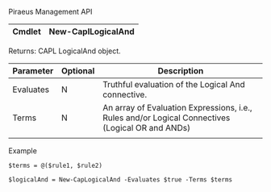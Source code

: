 ﻿Piraeus Management API

| Cmdlet | New-CaplLogicalAnd |
|--------|--------------------|


Returns: CAPL LogicalAnd object.

| **Parameter** | **Optional** | **Description**                                                                                  |
|---------------|--------------|--------------------------------------------------------------------------------------------------|
| Evaluates     | N            | Truthful evaluation of the Logical And connective.                                               |
| Terms         | N            | An array of Evaluation Expressions, i.e., Rules and/or Logical Connectives (Logical OR and ANDs) |
|               |              |                                                                                                                                                                                           

Example
```
$terms = @($rule1, $rule2)

$logicalAnd = New-CapLogicalAnd -Evaluates $true -Terms $terms  
```

